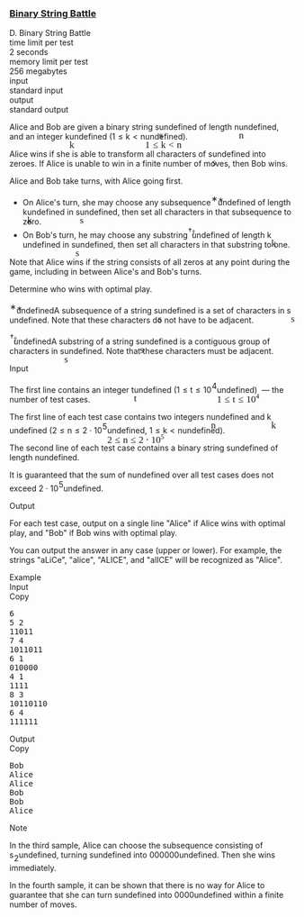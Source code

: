<h3><a href="https://codeforces.com/contest/2123/problem/D" target="_blank" rel="noopener noreferrer">Binary String Battle</a></h3>
<div class="header"><div class="title">D. Binary String Battle</div><div class="time-limit"><div class="property-title">time limit per test</div>2 seconds</div><div class="memory-limit"><div class="property-title">memory limit per test</div>256 megabytes</div><div class="input-file input-standard"><div class="property-title">input</div>standard input</div><div class="output-file output-standard"><div class="property-title">output</div>standard output</div></div><div><p>Alice and Bob are given a binary string <span class="MathJax_Preview" style="color: inherit;"><span class="MJXp-math" id="MJXp-Span-1"><span class="MJXp-mi MJXp-italic" id="MJXp-Span-2">s</span></span></span><span class="MathJax MathJax_Processed" id="MathJax-Element-1-Frame" tabindex="0" style=""><nobr><span class="math" id="MathJax-Span-1"><span style="display: inline-block; position: relative; width: 0em; height: 0px; font-size: 122%;"><span style="position: absolute;"><span class="mrow" id="MathJax-Span-2"><span class="mi" id="MathJax-Span-3" style="font-family: MathJax_Math-italic;">s</span></span></span></span></span></nobr></span>undefined of length <span class="MathJax_Preview" style="color: inherit;"><span class="MJXp-math" id="MJXp-Span-3"><span class="MJXp-mi MJXp-italic" id="MJXp-Span-4">n</span></span></span><span class="MathJax MathJax_Processed" id="MathJax-Element-2-Frame" tabindex="0" style=""><nobr><span class="math" id="MathJax-Span-4"><span style="display: inline-block; position: relative; width: 0em; height: 0px; font-size: 122%;"><span style="position: absolute;"><span class="mrow" id="MathJax-Span-5"><span class="mi" id="MathJax-Span-6" style="font-family: MathJax_Math-italic;">n</span></span></span></span></span></nobr></span>undefined, and an integer <span class="MathJax_Preview" style="color: inherit;"><span class="MJXp-math" id="MJXp-Span-5"><span class="MJXp-mi MJXp-italic" id="MJXp-Span-6">k</span></span></span><span class="MathJax MathJax_Processed" id="MathJax-Element-3-Frame" tabindex="0" style=""><nobr><span class="math" id="MathJax-Span-7"><span style="display: inline-block; position: relative; width: 0em; height: 0px; font-size: 122%;"><span style="position: absolute;"><span class="mrow" id="MathJax-Span-8"><span class="mi" id="MathJax-Span-9" style="font-family: MathJax_Math-italic;">k</span></span></span></span></span></nobr></span>undefined (<span class="MathJax_Preview" style="color: inherit;"><span class="MJXp-math" id="MJXp-Span-7"><span class="MJXp-mn" id="MJXp-Span-8">1</span><span class="MJXp-mo" id="MJXp-Span-9" style="margin-left: 0.333em; margin-right: 0.333em;">≤</span><span class="MJXp-mi MJXp-italic" id="MJXp-Span-10">k</span><span class="MJXp-mo" id="MJXp-Span-11" style="margin-left: 0.333em; margin-right: 0.333em;">&lt;</span><span class="MJXp-mi MJXp-italic" id="MJXp-Span-12">n</span></span></span><span class="MathJax MathJax_Processed" id="MathJax-Element-4-Frame" tabindex="0" style=""><nobr><span class="math" id="MathJax-Span-10"><span style="display: inline-block; position: relative; width: 0em; height: 0px; font-size: 122%;"><span style="position: absolute;"><span class="mrow" id="MathJax-Span-11"><span class="mn" id="MathJax-Span-12" style="font-family: MathJax_Main;">1</span><span class="mo" id="MathJax-Span-13" style="font-family: MathJax_Main; padding-left: 0.296em;">≤</span><span class="mi" id="MathJax-Span-14" style="font-family: MathJax_Math-italic; padding-left: 0.296em;">k</span><span class="mo" id="MathJax-Span-15" style="font-family: MathJax_Main; padding-left: 0.296em;">&lt;</span><span class="mi" id="MathJax-Span-16" style="font-family: MathJax_Math-italic; padding-left: 0.296em;">n</span></span></span></span></span></nobr></span>undefined).</p><p>Alice wins if she is able to transform all characters of <span class="MathJax_Preview" style="color: inherit;"><span class="MJXp-math" id="MJXp-Span-13"><span class="MJXp-mi MJXp-italic" id="MJXp-Span-14">s</span></span></span><span class="MathJax MathJax_Processed" id="MathJax-Element-5-Frame" tabindex="0" style=""><nobr><span class="math" id="MathJax-Span-17"><span style="display: inline-block; position: relative; width: 0em; height: 0px; font-size: 122%;"><span style="position: absolute;"><span class="mrow" id="MathJax-Span-18"><span class="mi" id="MathJax-Span-19" style="font-family: MathJax_Math-italic;">s</span></span></span></span></span></nobr></span>undefined into zeroes. If Alice is unable to win in a finite number of moves, then Bob wins.</p><p>Alice and Bob take turns, with Alice going first. </p><ul> <li> On Alice's turn, she may choose any <span class="tex-font-style-bf">subsequence</span><span class="MathJax_Preview" style="color: inherit;"><span class="MJXp-math" id="MJXp-Span-15"><span class="MJXp-msubsup" id="MJXp-Span-16"><span class="MJXp-mi" id="MJXp-Span-17" style="margin-right: 0.05em;"></span><span class="MJXp-mrow MJXp-script" id="MJXp-Span-18" style="vertical-align: 0.5em;"><span class="MJXp-mtext" id="MJXp-Span-19">∗</span></span></span></span></span><span class="MathJax MathJax_Processed" id="MathJax-Element-6-Frame" tabindex="0" style=""><nobr><span class="math" id="MathJax-Span-20"><span style="display: inline-block; position: relative; width: 0em; height: 0px; font-size: 122%;"><span style="position: absolute;"><span class="mrow" id="MathJax-Span-21"><span class="msubsup" id="MathJax-Span-22"><span style="display: inline-block; position: relative; width: 0.413em; height: 0px;"><span style="position: absolute; clip: rect(3.809em, 1000em, 4.16em, -999.997em); top: -3.978em; left: 0em;"><span class="mi" id="MathJax-Span-23"></span><span style="display: inline-block; width: 0px; height: 3.984em;"></span></span><span style="position: absolute; top: -4.33em; left: 0em;"><span class="texatom" id="MathJax-Span-24"><span class="mrow" id="MathJax-Span-25"><span class="mtext" id="MathJax-Span-26" style="font-size: 70.7%; font-family: MathJax_Main;">∗</span></span></span><span style="display: inline-block; width: 0px; height: 3.984em;"></span></span></span></span></span></span></span></span></nobr></span>undefined of length <span class="MathJax_Preview" style="color: inherit;"><span class="MJXp-math" id="MJXp-Span-20"><span class="MJXp-mi MJXp-italic" id="MJXp-Span-21">k</span></span></span><span class="MathJax MathJax_Processed" id="MathJax-Element-7-Frame" tabindex="0" style=""><nobr><span class="math" id="MathJax-Span-27"><span style="display: inline-block; position: relative; width: 0em; height: 0px; font-size: 122%;"><span style="position: absolute;"><span class="mrow" id="MathJax-Span-28"><span class="mi" id="MathJax-Span-29" style="font-family: MathJax_Math-italic;">k</span></span></span></span></span></nobr></span>undefined in <span class="MathJax_Preview" style="color: inherit;"><span class="MJXp-math" id="MJXp-Span-22"><span class="MJXp-mi MJXp-italic" id="MJXp-Span-23">s</span></span></span><span class="MathJax MathJax_Processed" id="MathJax-Element-8-Frame" tabindex="0" style=""><nobr><span class="math" id="MathJax-Span-30"><span style="display: inline-block; position: relative; width: 0em; height: 0px; font-size: 122%;"><span style="position: absolute;"><span class="mrow" id="MathJax-Span-31"><span class="mi" id="MathJax-Span-32" style="font-family: MathJax_Math-italic;">s</span></span></span></span></span></nobr></span>undefined, then set all characters in that subsequence to zero. </li><li> On Bob's turn, he may choose any <span class="tex-font-style-bf">substring</span><span class="MathJax_Preview" style="color: inherit;"><span class="MJXp-math" id="MJXp-Span-24"><span class="MJXp-msubsup" id="MJXp-Span-25"><span class="MJXp-mi" id="MJXp-Span-26" style="margin-right: 0.05em;"></span><span class="MJXp-mrow MJXp-script" id="MJXp-Span-27" style="vertical-align: 0.5em;"><span class="MJXp-mtext" id="MJXp-Span-28">†</span></span></span></span></span><span class="MathJax MathJax_Processed" id="MathJax-Element-9-Frame" tabindex="0" style=""><nobr><span class="math" id="MathJax-Span-33"><span style="display: inline-block; position: relative; width: 0em; height: 0px; font-size: 122%;"><span style="position: absolute;"><span class="mrow" id="MathJax-Span-34"><span class="msubsup" id="MathJax-Span-35"><span style="display: inline-block; position: relative; width: 0.413em; height: 0px;"><span style="position: absolute; clip: rect(3.809em, 1000em, 4.16em, -999.997em); top: -3.978em; left: 0em;"><span class="mi" id="MathJax-Span-36"></span><span style="display: inline-block; width: 0px; height: 3.984em;"></span></span><span style="position: absolute; top: -4.33em; left: 0em;"><span class="texatom" id="MathJax-Span-37"><span class="mrow" id="MathJax-Span-38"><span class="mtext" id="MathJax-Span-39" style="font-size: 70.7%; font-family: MathJax_Main;">†</span></span></span><span style="display: inline-block; width: 0px; height: 3.984em;"></span></span></span></span></span></span></span></span></nobr></span>undefined of length <span class="MathJax_Preview" style="color: inherit;"><span class="MJXp-math" id="MJXp-Span-29"><span class="MJXp-mi MJXp-italic" id="MJXp-Span-30">k</span></span></span><span class="MathJax MathJax_Processed" id="MathJax-Element-10-Frame" tabindex="0" style=""><nobr><span class="math" id="MathJax-Span-40"><span style="display: inline-block; position: relative; width: 0em; height: 0px; font-size: 122%;"><span style="position: absolute;"><span class="mrow" id="MathJax-Span-41"><span class="mi" id="MathJax-Span-42" style="font-family: MathJax_Math-italic;">k</span></span></span></span></span></nobr></span>undefined in <span class="MathJax_Preview" style="color: inherit;"><span class="MJXp-math" id="MJXp-Span-31"><span class="MJXp-mi MJXp-italic" id="MJXp-Span-32">s</span></span></span><span class="MathJax MathJax_Processed" id="MathJax-Element-11-Frame" tabindex="0" style=""><nobr><span class="math" id="MathJax-Span-43"><span style="display: inline-block; position: relative; width: 0em; height: 0px; font-size: 122%;"><span style="position: absolute;"><span class="mrow" id="MathJax-Span-44"><span class="mi" id="MathJax-Span-45" style="font-family: MathJax_Math-italic;">s</span></span></span></span></span></nobr></span>undefined, then set all characters in that substring to one. </li></ul><p>Note that Alice wins if the string consists of all zeros at any point during the game, including in between Alice's and Bob's turns.</p><p>Determine who wins with optimal play.</p><div class="statement-footnote"><p><span class="MathJax_Preview" style="color: inherit;"><span class="MJXp-math" id="MJXp-Span-33"><span class="MJXp-msubsup" id="MJXp-Span-34"><span class="MJXp-mi" id="MJXp-Span-35" style="margin-right: 0.05em;"></span><span class="MJXp-mrow MJXp-script" id="MJXp-Span-36" style="vertical-align: 0.5em;"><span class="MJXp-mtext" id="MJXp-Span-37">∗</span></span></span></span></span><span class="MathJax MathJax_Processed" id="MathJax-Element-12-Frame" tabindex="0" style=""><nobr><span class="math" id="MathJax-Span-46"><span style="display: inline-block; position: relative; width: 0em; height: 0px; font-size: 122%;"><span style="position: absolute;"><span class="mrow" id="MathJax-Span-47"><span class="msubsup" id="MathJax-Span-48"><span style="display: inline-block; position: relative; width: 0.417em; height: 0px;"><span style="position: absolute; clip: rect(3.792em, 1000em, 4.205em, -999.997em); top: -3.992em; left: 0em;"><span class="mi" id="MathJax-Span-49"></span><span style="display: inline-block; width: 0px; height: 3.998em;"></span></span><span style="position: absolute; top: -4.336em; left: 0em;"><span class="texatom" id="MathJax-Span-50"><span class="mrow" id="MathJax-Span-51"><span class="mtext" id="MathJax-Span-52" style="font-size: 70.7%; font-family: MathJax_Main;">∗</span></span></span><span style="display: inline-block; width: 0px; height: 3.998em;"></span></span></span></span></span></span></span></span></nobr></span>undefinedA <span class="tex-font-style-bf">subsequence</span> of a string <span class="MathJax_Preview" style="color: inherit;"><span class="MJXp-math" id="MJXp-Span-38"><span class="MJXp-mi MJXp-italic" id="MJXp-Span-39">s</span></span></span><span class="MathJax MathJax_Processed" id="MathJax-Element-13-Frame" tabindex="0" style=""><nobr><span class="math" id="MathJax-Span-53"><span style="display: inline-block; position: relative; width: 0em; height: 0px; font-size: 122%;"><span style="position: absolute;"><span class="mrow" id="MathJax-Span-54"><span class="mi" id="MathJax-Span-55" style="font-family: MathJax_Math-italic;">s</span></span></span></span></span></nobr></span>undefined is a set of characters in <span class="MathJax_Preview" style="color: inherit;"><span class="MJXp-math" id="MJXp-Span-40"><span class="MJXp-mi MJXp-italic" id="MJXp-Span-41">s</span></span></span><span class="MathJax MathJax_Processed" id="MathJax-Element-14-Frame" tabindex="0" style=""><nobr><span class="math" id="MathJax-Span-56"><span style="display: inline-block; position: relative; width: 0em; height: 0px; font-size: 122%;"><span style="position: absolute;"><span class="mrow" id="MathJax-Span-57"><span class="mi" id="MathJax-Span-58" style="font-family: MathJax_Math-italic;">s</span></span></span></span></span></nobr></span>undefined. Note that these characters do not have to be adjacent.</p><p><span class="MathJax_Preview" style="color: inherit;"><span class="MJXp-math" id="MJXp-Span-42"><span class="MJXp-msubsup" id="MJXp-Span-43"><span class="MJXp-mi" id="MJXp-Span-44" style="margin-right: 0.05em;"></span><span class="MJXp-mrow MJXp-script" id="MJXp-Span-45" style="vertical-align: 0.5em;"><span class="MJXp-mtext" id="MJXp-Span-46">†</span></span></span></span></span><span class="MathJax MathJax_Processed" id="MathJax-Element-15-Frame" tabindex="0" style=""><nobr><span class="math" id="MathJax-Span-59"><span style="display: inline-block; position: relative; width: 0em; height: 0px; font-size: 122%;"><span style="position: absolute;"><span class="mrow" id="MathJax-Span-60"><span class="msubsup" id="MathJax-Span-61"><span style="display: inline-block; position: relative; width: 0.417em; height: 0px;"><span style="position: absolute; clip: rect(3.792em, 1000em, 4.205em, -999.997em); top: -3.992em; left: 0em;"><span class="mi" id="MathJax-Span-62"></span><span style="display: inline-block; width: 0px; height: 3.998em;"></span></span><span style="position: absolute; top: -4.336em; left: 0em;"><span class="texatom" id="MathJax-Span-63"><span class="mrow" id="MathJax-Span-64"><span class="mtext" id="MathJax-Span-65" style="font-size: 70.7%; font-family: MathJax_Main;">†</span></span></span><span style="display: inline-block; width: 0px; height: 3.998em;"></span></span></span></span></span></span></span></span></nobr></span>undefinedA <span class="tex-font-style-bf">substring</span> of a string <span class="MathJax_Preview" style="color: inherit;"><span class="MJXp-math" id="MJXp-Span-47"><span class="MJXp-mi MJXp-italic" id="MJXp-Span-48">s</span></span></span><span class="MathJax MathJax_Processed" id="MathJax-Element-16-Frame" tabindex="0" style=""><nobr><span class="math" id="MathJax-Span-66"><span style="display: inline-block; position: relative; width: 0em; height: 0px; font-size: 122%;"><span style="position: absolute;"><span class="mrow" id="MathJax-Span-67"><span class="mi" id="MathJax-Span-68" style="font-family: MathJax_Math-italic;">s</span></span></span></span></span></nobr></span>undefined is a contiguous group of characters in <span class="MathJax_Preview" style="color: inherit;"><span class="MJXp-math" id="MJXp-Span-49"><span class="MJXp-mi MJXp-italic" id="MJXp-Span-50">s</span></span></span><span class="MathJax MathJax_Processed" id="MathJax-Element-17-Frame" tabindex="0" style=""><nobr><span class="math" id="MathJax-Span-69"><span style="display: inline-block; position: relative; width: 0em; height: 0px; font-size: 122%;"><span style="position: absolute;"><span class="mrow" id="MathJax-Span-70"><span class="mi" id="MathJax-Span-71" style="font-family: MathJax_Math-italic;">s</span></span></span></span></span></nobr></span>undefined. Note that these characters must be adjacent.</p></div></div><div class="input-specification"><div class="section-title">Input</div><p>The first line contains an integer <span class="MathJax_Preview" style="color: inherit;"><span class="MJXp-math" id="MJXp-Span-51"><span class="MJXp-mi MJXp-italic" id="MJXp-Span-52">t</span></span></span><span class="MathJax MathJax_Processed" id="MathJax-Element-18-Frame" tabindex="0" style=""><nobr><span class="math" id="MathJax-Span-72"><span style="display: inline-block; position: relative; width: 0em; height: 0px; font-size: 122%;"><span style="position: absolute;"><span class="mrow" id="MathJax-Span-73"><span class="mi" id="MathJax-Span-74" style="font-family: MathJax_Math-italic;">t</span></span></span></span></span></nobr></span>undefined (<span class="MathJax_Preview" style="color: inherit;"><span class="MJXp-math" id="MJXp-Span-53"><span class="MJXp-mn" id="MJXp-Span-54">1</span><span class="MJXp-mo" id="MJXp-Span-55" style="margin-left: 0.333em; margin-right: 0.333em;">≤</span><span class="MJXp-mi MJXp-italic" id="MJXp-Span-56">t</span><span class="MJXp-mo" id="MJXp-Span-57" style="margin-left: 0.333em; margin-right: 0.333em;">≤</span><span class="MJXp-msubsup" id="MJXp-Span-58"><span class="MJXp-mn" id="MJXp-Span-59" style="margin-right: 0.05em;">10</span><span class="MJXp-mn MJXp-script" id="MJXp-Span-60" style="vertical-align: 0.5em;">4</span></span></span></span><span class="MathJax MathJax_Processed" id="MathJax-Element-19-Frame" tabindex="0" style=""><nobr><span class="math" id="MathJax-Span-75"><span style="display: inline-block; position: relative; width: 0em; height: 0px; font-size: 122%;"><span style="position: absolute;"><span class="mrow" id="MathJax-Span-76"><span class="mn" id="MathJax-Span-77" style="font-family: MathJax_Main;">1</span><span class="mo" id="MathJax-Span-78" style="font-family: MathJax_Main; padding-left: 0.296em;">≤</span><span class="mi" id="MathJax-Span-79" style="font-family: MathJax_Math-italic; padding-left: 0.296em;">t</span><span class="mo" id="MathJax-Span-80" style="font-family: MathJax_Main; padding-left: 0.296em;">≤</span><span class="msubsup" id="MathJax-Span-81" style="padding-left: 0.296em;"><span style="display: inline-block; position: relative; width: 1.408em; height: 0px;"><span style="position: absolute; clip: rect(3.165em, 1000.94em, 4.16em, -999.997em); top: -3.978em; left: 0em;"><span class="mn" id="MathJax-Span-82" style="font-family: MathJax_Main;">10</span><span style="display: inline-block; width: 0px; height: 3.984em;"></span></span><span style="position: absolute; top: -4.388em; left: 0.998em;"><span class="mn" id="MathJax-Span-83" style="font-size: 70.7%; font-family: MathJax_Main;">4</span><span style="display: inline-block; width: 0px; height: 3.984em;"></span></span></span></span></span></span></span></span></nobr></span>undefined) &nbsp;— the number of test cases.</p><p>The first line of each test case contains two integers <span class="MathJax_Preview" style="color: inherit;"><span class="MJXp-math" id="MJXp-Span-61"><span class="MJXp-mi MJXp-italic" id="MJXp-Span-62">n</span></span></span><span class="MathJax MathJax_Processed" id="MathJax-Element-20-Frame" tabindex="0" style=""><nobr><span class="math" id="MathJax-Span-84"><span style="display: inline-block; position: relative; width: 0em; height: 0px; font-size: 122%;"><span style="position: absolute;"><span class="mrow" id="MathJax-Span-85"><span class="mi" id="MathJax-Span-86" style="font-family: MathJax_Math-italic;">n</span></span></span></span></span></nobr></span>undefined and <span class="MathJax_Preview" style="color: inherit;"><span class="MJXp-math" id="MJXp-Span-63"><span class="MJXp-mi MJXp-italic" id="MJXp-Span-64">k</span></span></span><span class="MathJax MathJax_Processed" id="MathJax-Element-21-Frame" tabindex="0" style=""><nobr><span class="math" id="MathJax-Span-87"><span style="display: inline-block; position: relative; width: 0em; height: 0px; font-size: 122%;"><span style="position: absolute;"><span class="mrow" id="MathJax-Span-88"><span class="mi" id="MathJax-Span-89" style="font-family: MathJax_Math-italic;">k</span></span></span></span></span></nobr></span>undefined (<span class="MathJax_Preview" style="color: inherit;"><span class="MJXp-math" id="MJXp-Span-65"><span class="MJXp-mn" id="MJXp-Span-66">2</span><span class="MJXp-mo" id="MJXp-Span-67" style="margin-left: 0.333em; margin-right: 0.333em;">≤</span><span class="MJXp-mi MJXp-italic" id="MJXp-Span-68">n</span><span class="MJXp-mo" id="MJXp-Span-69" style="margin-left: 0.333em; margin-right: 0.333em;">≤</span><span class="MJXp-mn" id="MJXp-Span-70">2</span><span class="MJXp-mo" id="MJXp-Span-71" style="margin-left: 0.267em; margin-right: 0.267em;">⋅</span><span class="MJXp-msubsup" id="MJXp-Span-72"><span class="MJXp-mn" id="MJXp-Span-73" style="margin-right: 0.05em;">10</span><span class="MJXp-mn MJXp-script" id="MJXp-Span-74" style="vertical-align: 0.5em;">5</span></span></span></span><span class="MathJax MathJax_Processed" id="MathJax-Element-22-Frame" tabindex="0" style=""><nobr><span class="math" id="MathJax-Span-90"><span style="display: inline-block; position: relative; width: 0em; height: 0px; font-size: 122%;"><span style="position: absolute;"><span class="mrow" id="MathJax-Span-91"><span class="mn" id="MathJax-Span-92" style="font-family: MathJax_Main;">2</span><span class="mo" id="MathJax-Span-93" style="font-family: MathJax_Main; padding-left: 0.296em;">≤</span><span class="mi" id="MathJax-Span-94" style="font-family: MathJax_Math-italic; padding-left: 0.296em;">n</span><span class="mo" id="MathJax-Span-95" style="font-family: MathJax_Main; padding-left: 0.296em;">≤</span><span class="mn" id="MathJax-Span-96" style="font-family: MathJax_Main; padding-left: 0.296em;">2</span><span class="mo" id="MathJax-Span-97" style="font-family: MathJax_Main; padding-left: 0.237em;">⋅</span><span class="msubsup" id="MathJax-Span-98" style="padding-left: 0.237em;"><span style="display: inline-block; position: relative; width: 1.408em; height: 0px;"><span style="position: absolute; clip: rect(3.165em, 1000.94em, 4.16em, -999.997em); top: -3.978em; left: 0em;"><span class="mn" id="MathJax-Span-99" style="font-family: MathJax_Main;">10</span><span style="display: inline-block; width: 0px; height: 3.984em;"></span></span><span style="position: absolute; top: -4.388em; left: 0.998em;"><span class="mn" id="MathJax-Span-100" style="font-size: 70.7%; font-family: MathJax_Main;">5</span><span style="display: inline-block; width: 0px; height: 3.984em;"></span></span></span></span></span></span></span></span></nobr></span>undefined, <span class="MathJax_Preview" style="color: inherit;"><span class="MJXp-math" id="MJXp-Span-75"><span class="MJXp-mn" id="MJXp-Span-76">1</span><span class="MJXp-mo" id="MJXp-Span-77" style="margin-left: 0.333em; margin-right: 0.333em;">≤</span><span class="MJXp-mi MJXp-italic" id="MJXp-Span-78">k</span><span class="MJXp-mo" id="MJXp-Span-79" style="margin-left: 0.333em; margin-right: 0.333em;">&lt;</span><span class="MJXp-mi MJXp-italic" id="MJXp-Span-80">n</span></span></span><span class="MathJax MathJax_Processing" id="MathJax-Element-23-Frame" tabindex="0"></span>undefined).</p><p>The second line of each test case contains a binary string <span class="MathJax_Preview" style="color: inherit;"><span class="MJXp-math" id="MJXp-Span-81"><span class="MJXp-mi MJXp-italic" id="MJXp-Span-82">s</span></span></span><span class="MathJax MathJax_Processing" id="MathJax-Element-24-Frame" tabindex="0"></span>undefined of length <span class="MathJax_Preview" style="color: inherit;"><span class="MJXp-math" id="MJXp-Span-83"><span class="MJXp-mi MJXp-italic" id="MJXp-Span-84">n</span></span></span><span class="MathJax MathJax_Processing" id="MathJax-Element-25-Frame" tabindex="0"></span>undefined.</p><p>It is guaranteed that the sum of <span class="MathJax_Preview" style="color: inherit;"><span class="MJXp-math" id="MJXp-Span-85"><span class="MJXp-mi MJXp-italic" id="MJXp-Span-86">n</span></span></span><span class="MathJax MathJax_Processing" id="MathJax-Element-26-Frame" tabindex="0"></span>undefined over all test cases does not exceed <span class="MathJax_Preview" style="color: inherit;"><span class="MJXp-math" id="MJXp-Span-87"><span class="MJXp-mn" id="MJXp-Span-88">2</span><span class="MJXp-mo" id="MJXp-Span-89" style="margin-left: 0.267em; margin-right: 0.267em;">⋅</span><span class="MJXp-msubsup" id="MJXp-Span-90"><span class="MJXp-mn" id="MJXp-Span-91" style="margin-right: 0.05em;">10</span><span class="MJXp-mn MJXp-script" id="MJXp-Span-92" style="vertical-align: 0.5em;">5</span></span></span></span><span class="MathJax MathJax_Processing" id="MathJax-Element-27-Frame" tabindex="0"></span>undefined.</p></div><div class="output-specification"><div class="section-title">Output</div><p>For each test case, output on a single line "<span class="tex-font-style-tt">Alice</span>" if Alice wins with optimal play, and "<span class="tex-font-style-tt">Bob</span>" if Bob wins with optimal play.</p><p>You can output the answer in any case (upper or lower). For example, the strings "<span class="tex-font-style-tt">aLiCe</span>", "<span class="tex-font-style-tt">alice</span>", "<span class="tex-font-style-tt">ALICE</span>", and "<span class="tex-font-style-tt">alICE</span>" will be recognized as "<span class="tex-font-style-tt">Alice</span>".</p></div><div class="sample-tests"><div class="section-title">Example</div><div class="sample-test"><div class="input"><div class="title">Input<div title="Copy" data-clipboard-target="#id005130859962710572" id="id0042490126590474475" class="input-output-copier">Copy</div></div><pre id="id005130859962710572"><div class="test-example-line test-example-line-even test-example-line-0">6</div><div class="test-example-line test-example-line-odd test-example-line-1">5 2</div><div class="test-example-line test-example-line-odd test-example-line-1">11011</div><div class="test-example-line test-example-line-even test-example-line-2">7 4</div><div class="test-example-line test-example-line-even test-example-line-2">1011011</div><div class="test-example-line test-example-line-odd test-example-line-3">6 1</div><div class="test-example-line test-example-line-odd test-example-line-3">010000</div><div class="test-example-line test-example-line-even test-example-line-4">4 1</div><div class="test-example-line test-example-line-even test-example-line-4">1111</div><div class="test-example-line test-example-line-odd test-example-line-5">8 3</div><div class="test-example-line test-example-line-odd test-example-line-5">10110110</div><div class="test-example-line test-example-line-even test-example-line-6">6 4</div><div class="test-example-line test-example-line-even test-example-line-6">111111</div></pre></div><div class="output"><div class="title">Output<div title="Copy" data-clipboard-target="#id0017104253374924805" id="id0020125895205037192" class="input-output-copier">Copy</div></div><pre id="id0017104253374924805">Bob
Alice
Alice
Bob
Bob
Alice
</pre></div></div></div><div class="note"><div class="section-title">Note</div><p>In the third sample, Alice can choose the subsequence consisting of <span class="MathJax_Preview" style="color: inherit;"><span class="MJXp-math" id="MJXp-Span-93"><span class="MJXp-msubsup" id="MJXp-Span-94"><span class="MJXp-mi MJXp-italic" id="MJXp-Span-95" style="margin-right: 0.05em;">s</span><span class="MJXp-mn MJXp-script" id="MJXp-Span-96" style="vertical-align: -0.4em;">2</span></span></span></span><span class="MathJax MathJax_Processing" id="MathJax-Element-28-Frame" tabindex="0"></span>undefined, turning <span class="MathJax_Preview" style="color: inherit;"><span class="MJXp-math" id="MJXp-Span-97"><span class="MJXp-mi MJXp-italic" id="MJXp-Span-98">s</span></span></span><span class="MathJax MathJax_Processing" id="MathJax-Element-29-Frame" tabindex="0"></span>undefined into <span class="MathJax_Preview" style="color: inherit;"><span class="MJXp-math" id="MJXp-Span-99"><span class="MJXp-mn" id="MJXp-Span-100">000000</span></span></span><span class="MathJax MathJax_Processing" id="MathJax-Element-30-Frame" tabindex="0"></span>undefined. Then she wins immediately.</p><p>In the fourth sample, it can be shown that there is no way for Alice to guarantee that she can turn <span class="MathJax_Preview" style="color: inherit;"><span class="MJXp-math" id="MJXp-Span-101"><span class="MJXp-mi MJXp-italic" id="MJXp-Span-102">s</span></span></span><span class="MathJax MathJax_Processing" id="MathJax-Element-31-Frame" tabindex="0"></span>undefined into <span class="MathJax_Preview" style="color: inherit;"><span class="MJXp-math" id="MJXp-Span-103"><span class="MJXp-mn" id="MJXp-Span-104">0000</span></span></span><span class="MathJax MathJax_Processing" id="MathJax-Element-32-Frame" tabindex="0"></span>undefined within a finite number of moves.</p></div>